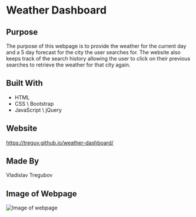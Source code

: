 # Weather Dashboard

## Purpose
The purpose of this webpage is to provide the weather for the current day and a 5 day forecast for the city the user searches for. The website also keeps track of the search history allowing the user to click on their previous searches to retrieve the weather for that city again.

## Built With
* HTML
* CSS \ Bootstrap
* JavaScript \ jQuery

## Website
https://treguv.github.io/weather-dashboard/
## Made By
Vladislav Tregubov
## Image of Webpage
![Image of webpage](/assets/images/web-screenshot-png.png)

